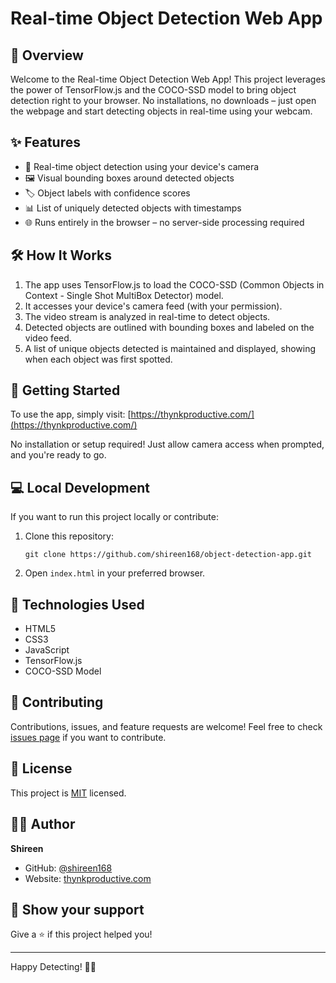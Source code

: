# Real-time Object Detection Web App

## 🚀 Overview

Welcome to the Real-time Object Detection Web App! This project leverages the power of TensorFlow.js and the COCO-SSD model to bring object detection right to your browser. No installations, no downloads – just open the webpage and start detecting objects in real-time using your webcam.

## ✨ Features

- 🎥 Real-time object detection using your device's camera
- 🖼️ Visual bounding boxes around detected objects
- 🏷️ Object labels with confidence scores
- 📊 List of uniquely detected objects with timestamps
- 🌐 Runs entirely in the browser – no server-side processing required

## 🛠️ How It Works

1. The app uses TensorFlow.js to load the COCO-SSD (Common Objects in Context - Single Shot MultiBox Detector) model.
2. It accesses your device's camera feed (with your permission).
3. The video stream is analyzed in real-time to detect objects.
4. Detected objects are outlined with bounding boxes and labeled on the video feed.
5. A list of unique objects detected is maintained and displayed, showing when each object was first spotted.

## 🚀 Getting Started

To use the app, simply visit: [https://thynkproductive.com/](https://thynkproductive.com/)

No installation or setup required! Just allow camera access when prompted, and you're ready to go.

## 💻 Local Development

If you want to run this project locally or contribute:

1. Clone this repository:
   ```
   git clone https://github.com/shireen168/object-detection-app.git
   ```
2. Open `index.html` in your preferred browser.

## 🔧 Technologies Used

- HTML5
- CSS3
- JavaScript
- TensorFlow.js
- COCO-SSD Model

## 🤝 Contributing

Contributions, issues, and feature requests are welcome! Feel free to check [issues page](https://github.com/shireen168/object-detection-app/issues) if you want to contribute.

## 📝 License

This project is [MIT](https://choosealicense.com/licenses/mit/) licensed.

## 🙋‍♀️ Author

**Shireen**

- GitHub: [@shireen168](https://github.com/shireen168)
- Website: [thynkproductive.com](https://thynkproductive.com)

## 🌟 Show your support

Give a ⭐️ if this project helped you!

---

Happy Detecting! 📸✨
